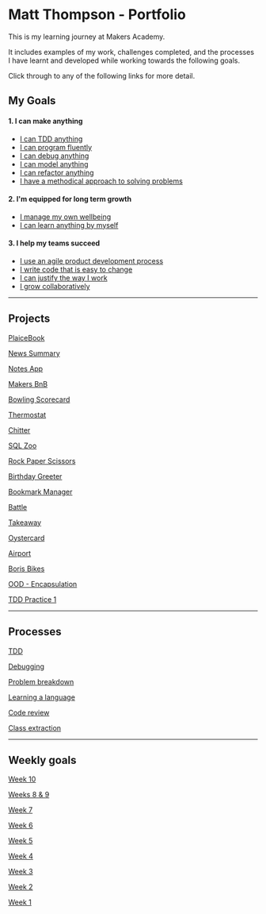 # Matt Thompson - Portfolio

This is my learning journey at Makers Academy.

It includes examples of my work, challenges completed, and the processes I have learnt and developed while working towards the following goals.

Click through to any of the following links for more detail.


## My Goals

#### 1. I can make anything

- [I can TDD anything](https://github.com/mattTea/Portfolio/blob/master/goals_and_evidence/1_make_anything/1_tdd_anything.md)
- [I can program fluently](https://github.com/mattTea/Portfolio/blob/master/goals_and_evidence/1_make_anything/2_program_fluently.md)
- [I can debug anything](https://github.com/mattTea/Portfolio/blob/master/goals_and_evidence/1_make_anything/3_debug_anything.md)
- [I can model anything](https://github.com/mattTea/Portfolio/blob/master/goals_and_evidence/1_make_anything/4_model_anything.md)
- [I can refactor anything](https://github.com/mattTea/Portfolio/blob/master/goals_and_evidence/1_make_anything/5_refactor_anything.md)
- [I have a methodical approach to solving problems](https://github.com/mattTea/Portfolio/blob/master/goals_and_evidence/1_make_anything/6_problem_solving_approach.md)


#### 2. I'm equipped for long term growth

- [I manage my own wellbeing](https://github.com/mattTea/Portfolio/blob/master/goals_and_evidence/2_equipped_for_growth/1_manage_wellbeing.md)
- [I can learn anything by myself](https://github.com/mattTea/Portfolio/blob/master/goals_and_evidence/2_equipped_for_growth/2_learn_anything.md)


#### 3. I help my teams succeed

- [I use an agile product development process](https://github.com/mattTea/Portfolio/blob/master/goals_and_evidence/3_help_my_teams_succeed/1_agile_dev_process.md)
- [I write code that is easy to change](https://github.com/mattTea/Portfolio/blob/master/goals_and_evidence/3_help_my_teams_succeed/2_code_easy_to_change.md)
- [I can justify the way I work](https://github.com/mattTea/Portfolio/blob/master/goals_and_evidence/3_help_my_teams_succeed/3_justify_way_i_work.md)
- [I grow collaboratively](https://github.com/mattTea/Portfolio/blob/master/goals_and_evidence/3_help_my_teams_succeed/4_grow_collaboratively.md)

------

## Projects
<!-- update the first 2! -->
[PlaiceBook](https://github.com/mattTea/Portfolio/blob/master/projects/plaicebook.md)

[News Summary](https://github.com/mattTea/Portfolio/blob/master/projects/news-summary.md)

[Notes App](https://github.com/mattTea/Portfolio/blob/master/projects/notes-js.md)

[Makers BnB](https://github.com/mattTea/Portfolio/blob/master/projects/makersBnB.md)

[Bowling Scorecard](https://github.com/mattTea/Portfolio/blob/master/projects/bowling.md)

[Thermostat](https://github.com/mattTea/Portfolio/blob/master/projects/thermostat.md)

[Chitter](https://github.com/mattTea/Portfolio/blob/master/projects/chitter.md)

[SQL Zoo](https://github.com/mattTea/Portfolio/blob/master/projects/sql_zoo.md)

[Rock Paper Scissors](https://github.com/mattTea/Portfolio/blob/master/projects/rps.md)

[Birthday Greeter](https://github.com/mattTea/Portfolio/blob/master/projects/birthday.md)

[Bookmark Manager](https://github.com/mattTea/Portfolio/blob/master/projects/bookmark_manager.md)

[Battle](https://github.com/mattTea/Portfolio/blob/master/projects/battle.md)

[Takeaway](https://github.com/mattTea/Portfolio/blob/master/projects/takeaway.md)

[Oystercard](https://github.com/mattTea/Portfolio/blob/master/projects/oystercard.md)

[Airport](https://github.com/mattTea/Portfolio/blob/master/projects/airport.md)

[Boris Bikes](https://github.com/mattTea/Portfolio/blob/master/projects/boris_bikes.md)

[OOD - Encapsulation](https://github.com/mattTea/Portfolio/blob/master/projects/ood_encapsulation.md)

[TDD Practice 1](https://github.com/mattTea/Portfolio/blob/master/projects/tdd_practice_1.md)

------

## Processes

[TDD](https://github.com/mattTea/Portfolio/blob/master/processes/tdd.md)

[Debugging](https://github.com/mattTea/Portfolio/blob/master/processes/debugging.md)

[Problem breakdown](https://github.com/mattTea/Portfolio/blob/master/processes/problem_breakdown.md)

[Learning a language](https://github.com/mattTea/Portfolio/blob/master/processes/learning_a_language.md)

[Code review](https://github.com/mattTea/Portfolio/blob/master/processes/code_review.md)

[Class extraction](https://github.com/mattTea/Portfolio/blob/master/processes/class_extraction.md)

------

## Weekly goals

[Week 10]()

[Weeks 8 & 9](https://github.com/mattTea/Portfolio/blob/master/notes/week_8.md)

[Week 7](https://github.com/mattTea/Portfolio/blob/master/notes/week_7.md)

[Week 6](https://github.com/mattTea/Portfolio/blob/master/notes/week_6.md)

[Week 5](https://github.com/mattTea/Portfolio/blob/master/notes/week_5.md)

[Week 4](https://github.com/mattTea/Portfolio/blob/master/notes/week_4.md)

[Week 3](https://github.com/mattTea/Portfolio/blob/master/notes/week_3.md)

[Week 2](https://github.com/mattTea/Portfolio/blob/master/notes/week_2.md)

[Week 1](https://github.com/mattTea/Portfolio/blob/master/notes/week_1.md)
